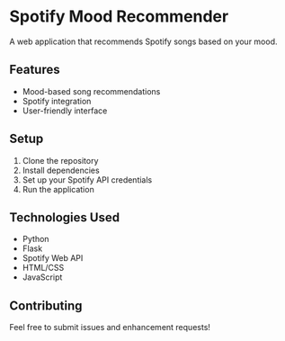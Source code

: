 # Spotify Mood Recommender

A web application that recommends Spotify songs based on your mood.

## Features

- Mood-based song recommendations
- Spotify integration
- User-friendly interface

## Setup

1. Clone the repository
2. Install dependencies
3. Set up your Spotify API credentials
4. Run the application

## Technologies Used

- Python
- Flask
- Spotify Web API
- HTML/CSS
- JavaScript

## Contributing

Feel free to submit issues and enhancement requests!
